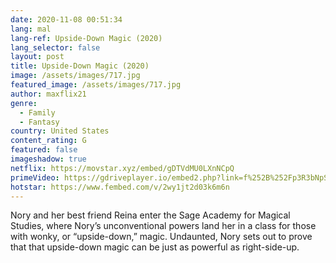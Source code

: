 ```yaml
---
date: 2020-11-08 00:51:34
lang: mal
lang-ref: Upside-Down Magic (2020)
lang_selector: false
layout: post
title: Upside-Down Magic (2020)
image: /assets/images/717.jpg
featured_image: /assets/images/717.jpg
author: maxflix21
genre:
  - Family
  - Fantasy
country: United States
content_rating: G
featured: false
imageshadow: true
netflix: https://movstar.xyz/embed/gDTVdMU0LXnNCpQ
primeVideo: https://gdriveplayer.io/embed2.php?link=f%252B%252Fp3R3bNpSy5mZ2kpXgKQari3b%252Ba3oq92weFNkl7a2zenBnpOZVymXUUeJBsOme%252BaVx6Z4tjXEpQvUhzrEOUWXUTaE9%252F%252BiMq4Lwjjk48dh5xGcpIEFncPh2zSQCzeJYM8KkezHbLr4n8l7kk5lK%252B7g2Th97SwKVuslTlXUN6Nb5I3Jk0YKK9p6wAqHwW%252FIpo%253D
hotstar: https://www.fembed.com/v/2wy1jt2d03k6m6n
---
```

Nory and her best friend Reina enter the Sage Academy for Magical Studies, where Nory’s unconventional powers land her in a class for those with wonky, or “upside-down,” magic. Undaunted, Nory sets out to prove that that upside-down magic can be just as powerful as right-side-up.